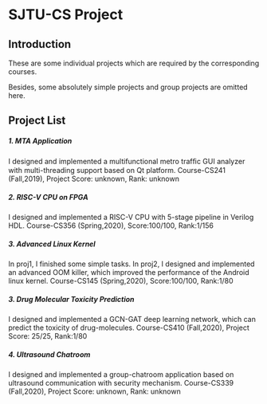 # SJTU-CS Project

## Introduction

These are some individual projects which are required by the corresponding courses.

Besides, some absolutely simple projects and group projects are omitted here.

## Project List

##### 1. MTA Application

I designed and implemented a multifunctional metro trafﬁc GUI analyzer with multi-threading support based on Qt platform.
Course-CS241 (Fall,2019), Project Score: unknown, Rank: unknown

##### 2. RISC-V CPU on FPGA  

I designed and implemented a RISC-V CPU with 5-stage pipeline in Verilog HDL.
Course-CS356 (Spring,2020), Score:100/100, Rank:1/156

##### 3. Advanced Linux Kernel

In proj1, I finished some simple tasks. In proj2, I designed and implemented an advanced OOM killer, which improved the performance of the Android linux kernel.
Course-CS145 (Spring,2020), Score:100/100, Rank:1/80

##### 3. Drug Molecular Toxicity Prediction

I designed and implemented a GCN-GAT deep learning network, which can predict the toxicity of drug-molecules.
Course-CS410 (Fall,2020), Project Score: 25/25, Rank:1/80

##### 4. Ultrasound Chatroom

I designed and implemented a group-chatroom application based on ultrasound communication with security mechanism.
Course-CS339 (Fall,2020), Project Score: unknown, Rank: unknown

